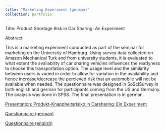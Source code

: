 ```yaml
---
title: "Marketing Experiment (german)"
collection: portfolio
---
```

Title: Product Shortage Risk in Car Sharing: An Experiment

Abstract

This is a marketing experiment conducted as part of the seminar for marketing on the University of Hamburg. Using survey data collected on Amazon Mechanical Turk and 
from university students, it is evaluated to what extent the availability of car sharing vehicles influences the readyness to choose this transportation option. The 
usage level and the similarity between users is varied in order to allow for variation in the availability and hence increase/decrease the percieved risk that an 
automobile will not be available when needed. The questionnaire was designed in SoSciSurvey in both english and german for participants coming from the US and Germany. 
The analysis was done in SPSS. The final presentation is in german.

[Presentation: Produkt-Knappheitsrisiko in Carsharing: Ein Experiment](https://gzhelev2020.github.io/files/Presi-Zhelev.pdf)

[Questionnaire (german)](https://gzhelev2020.github.io/files/fragebogen.pdf)

[Questionnaire (english)](https://gzhelev2020.github.io/files/mturk_en.pdf)
